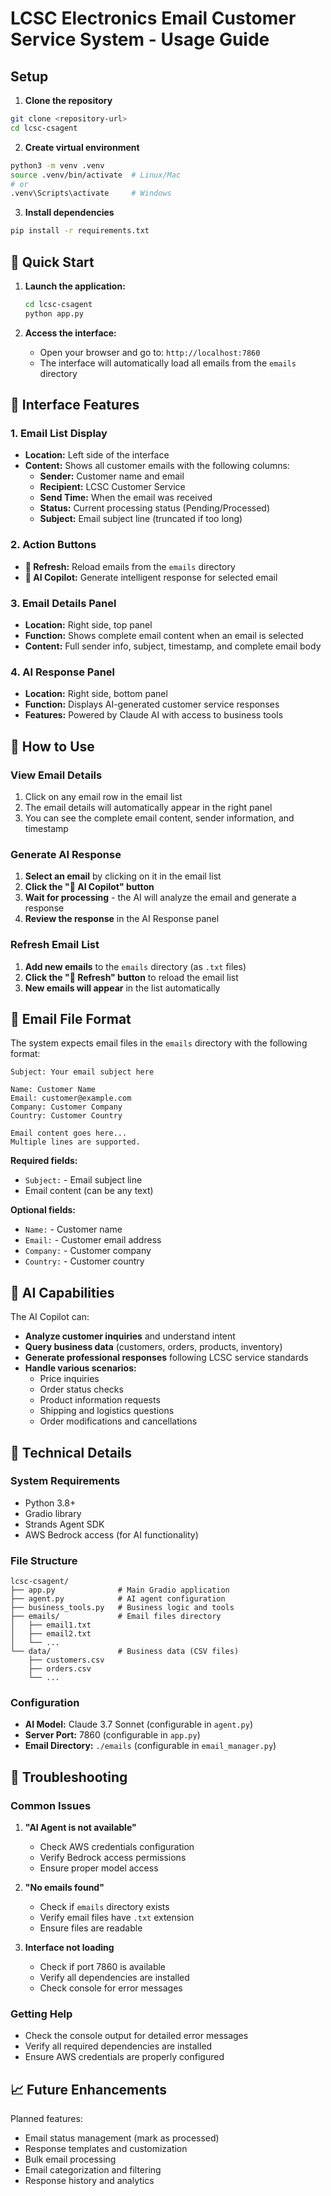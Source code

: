 # LCSC Electronics Email Customer Service System - Usage Guide

## Setup

1. **Clone the repository**
```bash
git clone <repository-url>
cd lcsc-csagent
```

2. **Create virtual environment**
```bash
python3 -m venv .venv
source .venv/bin/activate  # Linux/Mac
# or
.venv\Scripts\activate     # Windows
```

3. **Install dependencies**
```bash
pip install -r requirements.txt
```

## 🚀 Quick Start

1. **Launch the application:**
   ```bash
   cd lcsc-csagent
   python app.py
   ```

2. **Access the interface:**
   - Open your browser and go to: `http://localhost:7860`
   - The interface will automatically load all emails from the `emails` directory

## 📧 Interface Features

### 1. Email List Display
- **Location:** Left side of the interface
- **Content:** Shows all customer emails with the following columns:
  - **Sender:** Customer name and email
  - **Recipient:** LCSC Customer Service
  - **Send Time:** When the email was received
  - **Status:** Current processing status (Pending/Processed)
  - **Subject:** Email subject line (truncated if too long)

### 2. Action Buttons
- **🔄 Refresh:** Reload emails from the `emails` directory
- **🤖 AI Copilot:** Generate intelligent response for selected email

### 3. Email Details Panel
- **Location:** Right side, top panel
- **Function:** Shows complete email content when an email is selected
- **Content:** Full sender info, subject, timestamp, and complete email body

### 4. AI Response Panel
- **Location:** Right side, bottom panel
- **Function:** Displays AI-generated customer service responses
- **Features:** Powered by Claude AI with access to business tools

## 🎯 How to Use

### View Email Details
1. Click on any email row in the email list
2. The email details will automatically appear in the right panel
3. You can see the complete email content, sender information, and timestamp

### Generate AI Response
1. **Select an email** by clicking on it in the email list
2. **Click the "🤖 AI Copilot" button**
3. **Wait for processing** - the AI will analyze the email and generate a response
4. **Review the response** in the AI Response panel

### Refresh Email List
1. **Add new emails** to the `emails` directory (as `.txt` files)
2. **Click the "🔄 Refresh" button** to reload the email list
3. **New emails will appear** in the list automatically

## 📁 Email File Format

The system expects email files in the `emails` directory with the following format:

```
Subject: Your email subject here

Name: Customer Name
Email: customer@example.com
Company: Customer Company
Country: Customer Country

Email content goes here...
Multiple lines are supported.
```

**Required fields:**
- `Subject:` - Email subject line
- Email content (can be any text)

**Optional fields:**
- `Name:` - Customer name
- `Email:` - Customer email address
- `Company:` - Customer company
- `Country:` - Customer country

## 🤖 AI Capabilities

The AI Copilot can:
- **Analyze customer inquiries** and understand intent
- **Query business data** (customers, orders, products, inventory)
- **Generate professional responses** following LCSC service standards
- **Handle various scenarios:**
  - Price inquiries
  - Order status checks
  - Product information requests
  - Shipping and logistics questions
  - Order modifications and cancellations

## 🔧 Technical Details

### System Requirements
- Python 3.8+
- Gradio library
- Strands Agent SDK
- AWS Bedrock access (for AI functionality)

### File Structure
```
lcsc-csagent/
├── app.py              # Main Gradio application
├── agent.py            # AI agent configuration
├── business_tools.py   # Business logic and tools
├── emails/             # Email files directory
│   ├── email1.txt
│   ├── email2.txt
│   └── ...
└── data/               # Business data (CSV files)
    ├── customers.csv
    ├── orders.csv
    └── ...
```

### Configuration
- **AI Model:** Claude 3.7 Sonnet (configurable in `agent.py`)
- **Server Port:** 7860 (configurable in `app.py`)
- **Email Directory:** `./emails` (configurable in `email_manager.py`)

## 🚨 Troubleshooting

### Common Issues

1. **"AI Agent is not available"**
   - Check AWS credentials configuration
   - Verify Bedrock access permissions
   - Ensure proper model access

2. **"No emails found"**
   - Check if `emails` directory exists
   - Verify email files have `.txt` extension
   - Ensure files are readable

3. **Interface not loading**
   - Check if port 7860 is available
   - Verify all dependencies are installed
   - Check console for error messages

### Getting Help
- Check the console output for detailed error messages
- Verify all required dependencies are installed
- Ensure AWS credentials are properly configured

## 📈 Future Enhancements

Planned features:
- Email status management (mark as processed)
- Response templates and customization
- Bulk email processing
- Email categorization and filtering
- Response history and analytics
